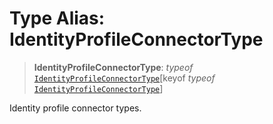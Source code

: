 # Type Alias: IdentityProfileConnectorType

> **IdentityProfileConnectorType**: *typeof* [`IdentityProfileConnectorType`](../variables/IdentityProfileConnectorType.md)\[keyof *typeof* [`IdentityProfileConnectorType`](../variables/IdentityProfileConnectorType.md)\]

Identity profile connector types.

